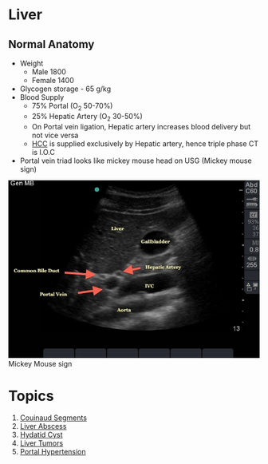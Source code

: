 # Liver
## Normal Anatomy

- Weight
	- Male 1800
	- Female 1400
- Glycogen storage - 65 g/kg
- Blood Supply
	- 75% Portal (O<sub>2</sub> 50-70%)
	- 25% Hepatic Artery (O<sub>2</sub> 30-50%)
	- On Portal vein ligation, Hepatic artery increases blood delivery but not vice versa
	- [HCC](HCC.md) is supplied exclusively by Hepatic artery, hence triple phase CT is I.O.C
- Portal vein triad looks like mickey mouse head on USG (Mickey mouse sign)

![PortalTriad_MickeyMouse](Surgery/Images/PortalTriad_MickeyMouse.jpg) Mickey Mouse sign

# Topics

1. [Couinaud Segments](CouinaudSegments.md)
2. [Liver Abscess](LiverAbscess.md)
3. [Hydatid Cyst](HydatidCyst.md)
4. [Liver Tumors](LiverTumors.md)
5. [Portal Hypertension](PortalHypertension.md)


